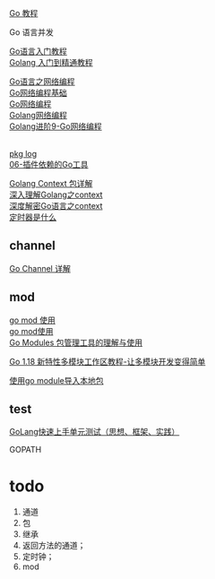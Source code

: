 [Go 教程](https://www.w3cschool.cn/go/)   

Go 语言并发

[Go语言入门教程](http://c.biancheng.net/golang/)   
[Golang 入门到精通教程](https://geekr.dev/golang-tutorial)  

[Go语言之网络编程](https://zhuanlan.zhihu.com/p/445485499)   
[Go网络编程基础](https://wskdsgcf.gitbook.io/mastering-go-zh-cn/12.0)    
[Go网络编程](https://www.cnblogs.com/itbsl/p/12157025.html)  
[Golang网络编程](https://juejin.cn/post/7019491645787897893)     
[Golang进阶9-Go网络编程](https://juejin.cn/post/6920955958843834375)    
[]()  
[]()  


[pkg log](https://pkg.go.dev/log)   
[06-插件依赖的Go工具](https://promacanthus.netlify.app/ide/vscode/06-%E6%8F%92%E4%BB%B6%E4%BE%9D%E8%B5%96%E7%9A%84go%E5%B7%A5%E5%85%B7/)   

[Golang Context 包详解](https://zhuanlan.zhihu.com/p/76555349)   
[深入理解Golang之context](https://zhuanlan.zhihu.com/p/110085652)   
[深度解密Go语言之context](https://zhuanlan.zhihu.com/p/68792989)    
[定时器是什么](https://juejin.cn/post/6884914839308533774)  

## channel
[Go Channel 详解](https://colobu.com/2016/04/14/Golang-Channels/)

## mod
 
[go mod 使用](https://juejin.cn/post/6844903798658301960)       
[go mod使用](https://zhuanlan.zhihu.com/p/482014524)    
[Go Modules 包管理工具的理解与使用](https://www.infoq.cn/article/xyjhjja87y7pvu1iwhz3)    

[Go 1.18 新特性多模块工作区教程-让多模块开发变得简单](https://github.com/link1st/link1st/tree/master/workspaces)

[使用go module导入本地包](https://zhuanlan.zhihu.com/p/109828249) 


## test 
[GoLang快速上手单元测试（思想、框架、实践）](https://learnku.com/articles/52896)    


GOPATH


# todo
1. 通道
2. 包
3. 继承
4. 返回方法的通道；
5. 定时钟；
6. mod


